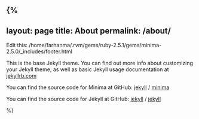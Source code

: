 {%
---
layout: page
title: About
permalink: /about/
---

Edit this: /home/farhanma/.rvm/gems/ruby-2.5.1/gems/minima-2.5.0/_includes/footer.html

This is the base Jekyll theme. You can find out more info about customizing your Jekyll theme, as well as basic Jekyll usage documentation at [jekyllrb.com](https://jekyllrb.com/)

You can find the source code for Minima at GitHub:
[jekyll][jekyll-organization] /
[minima](https://github.com/jekyll/minima)

You can find the source code for Jekyll at GitHub:
[jekyll][jekyll-organization] /
[jekyll](https://github.com/jekyll/jekyll)


[jekyll-organization]: https://github.com/jekyll
%}
